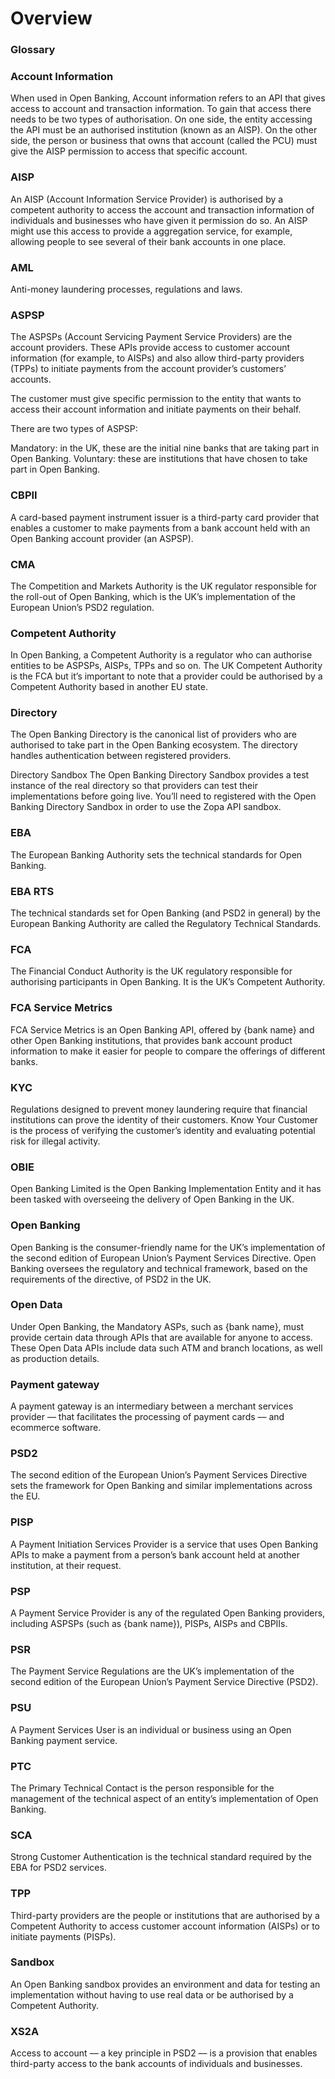 # Overview
### Glossary

### Account Information
When used in Open Banking, ​Account information​ refers to an API that gives access to account and transaction information. To gain that access there needs to be two types of authorisation. On one side, the entity accessing the API must be an authorised institution (known as an AISP). On the other side, the person or business that owns that account (called the PCU) must give the AISP permission to access that specific account.

### AISP
An AISP (Account Information Service Provider) is authorised by a competent authority to access the account and transaction information of individuals and businesses who have given it permission do so. An AISP might use this access to provide a aggregation service, for example, allowing people to see several of their bank accounts in one place.

### AML
Anti-money laundering processes, regulations and laws.

### ASPSP
The ASPSPs (Account Servicing Payment Service Providers) are the account providers. These APIs provide access to customer account information (for example, to AISPs) and also allow third-party providers (TPPs) to initiate payments from the account provider’s customers’ accounts.

The customer must give specific permission to the entity that wants to access their account information and initiate payments on their behalf.


There are two types of ASPSP:


Mandatory: in the UK, these are the initial nine banks that are taking part in Open Banking.
Voluntary: these are institutions that have chosen to take part in Open Banking.

### CBPII
A card-based payment instrument issuer is a third-party card provider that enables a customer to make payments from a bank account held with an Open Banking account provider (an ASPSP).

### CMA
The Competition and Markets Authority is the UK regulator responsible for the roll-out of Open Banking, which is the UK’s implementation of the European Union’s PSD2 regulation.

### Competent Authority
In Open Banking, a Competent Authority is a regulator who can authorise entities to be ASPSPs, AISPs, TPPs and so on. The UK Competent Authority is the FCA but it’s important to note that a provider could be authorised by a Competent Authority based in another EU state.

### Directory
The Open Banking Directory is the canonical list of providers who are authorised to take part in the Open Banking ecosystem. The directory handles authentication between registered providers.

Directory Sandbox
The Open Banking Directory Sandbox provides a test instance of the real directory so that providers can test their implementations before going live. You’ll need to registered with the Open Banking Directory Sandbox in order to use the Zopa API sandbox.

### EBA
The European Banking Authority sets the technical standards for Open Banking.

### EBA RTS
The technical standards set for Open Banking (and PSD2 in general) by the European Banking Authority are called the Regulatory Technical Standards.

### FCA
The Financial Conduct Authority is the UK regulatory responsible for authorising participants in Open Banking. It is the UK’s Competent Authority.

### FCA Service Metrics
FCA Service Metrics is an Open Banking API, offered by {bank name} and other Open Banking institutions, that provides bank account product information to make it easier for people to compare the offerings of different banks.

### KYC
Regulations designed to prevent money laundering require that financial institutions can prove the identity of their customers. Know Your Customer is the process of verifying the customer’s identity and evaluating potential risk for illegal activity.

### OBIE
Open Banking Limited is the Open Banking Implementation Entity and it has been tasked with overseeing the delivery of Open Banking in the UK.

### Open Banking
Open Banking is the consumer-friendly name for the UK’s implementation of the second edition of European Union’s Payment Services Directive. Open Banking oversees the regulatory and technical framework, based on the requirements of the directive, of PSD2 in the UK.

### Open Data
Under Open Banking, the Mandatory ASPs, such as {bank name}, must provide certain data through APIs that are available for anyone to access. These Open Data APIs include data such ATM and branch locations, as well as production details.

### Payment gateway
A payment gateway is an intermediary between a merchant services provider –– that facilitates the processing of payment cards –– and ecommerce software.

### PSD2
The second edition of the European Union’s Payment Services Directive sets the framework for Open Banking and similar implementations across the EU.

### PISP
A Payment Initiation Services Provider is a service that uses Open Banking APIs to make a payment from a person’s bank account held at another institution, at their request.

### PSP
A Payment Service Provider is any of the regulated Open Banking providers, including ASPSPs (such as {bank name}), PISPs, AISPs and CBPIIs.

### PSR
The Payment Service Regulations are the UK’s implementation of the second edition of the European Union’s Payment Service Directive (PSD2).

### PSU
A Payment Services User is an individual or business using an Open Banking payment service.

### PTC
The Primary Technical Contact is the person responsible for the management of the technical aspect of an entity’s implementation of Open Banking.

### SCA
Strong Customer Authentication is the technical standard required by the EBA for PSD2 services.

### TPP
Third-party providers are the people or institutions that are authorised by a Competent Authority to access customer account information (AISPs) or to initiate payments (PISPs).

### Sandbox
An Open Banking sandbox provides an environment and data for testing an implementation without having to use real data or be authorised by a Competent Authority.

### XS2A
Access to account –– a key principle in PSD2 –– is a provision that enables third-party access to the bank accounts of individuals and businesses.